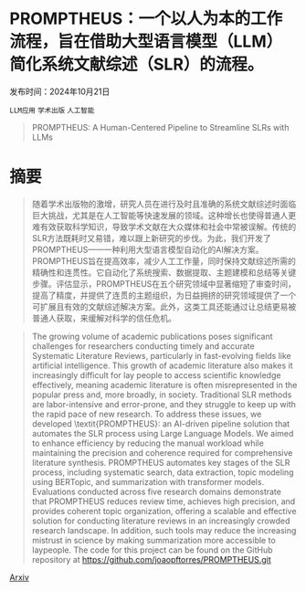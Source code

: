 # PROMPTHEUS：一个以人为本的工作流程，旨在借助大型语言模型（LLM）简化系统文献综述（SLR）的流程。

发布时间：2024年10月21日

`LLM应用` `学术出版` `人工智能`

> PROMPTHEUS: A Human-Centered Pipeline to Streamline SLRs with LLMs

# 摘要

> 随着学术出版物的激增，研究人员在进行及时且准确的系统文献综述时面临巨大挑战，尤其是在人工智能等快速发展的领域。这种增长也使得普通人更难有效获取科学知识，导致学术文献在大众媒体和社会中常被误解。传统的SLR方法既耗时又易错，难以跟上新研究的步伐。为此，我们开发了PROMPTHEUS——一种利用大型语言模型自动化的AI解决方案。PROMPTHEUS旨在提高效率，减少人工工作量，同时保持文献综述所需的精确性和连贯性。它自动化了系统搜索、数据提取、主题建模和总结等关键步骤。评估显示，PROMPTHEUS在五个研究领域中显著缩短了审查时间，提高了精度，并提供了连贯的主题组织，为日益拥挤的研究领域提供了一个可扩展且有效的文献综述解决方案。此外，这类工具还能通过让总结更易被普通人获取，来缓解对科学的信任危机。

> The growing volume of academic publications poses significant challenges for researchers conducting timely and accurate Systematic Literature Reviews, particularly in fast-evolving fields like artificial intelligence. This growth of academic literature also makes it increasingly difficult for lay people to access scientific knowledge effectively, meaning academic literature is often misrepresented in the popular press and, more broadly, in society. Traditional SLR methods are labor-intensive and error-prone, and they struggle to keep up with the rapid pace of new research. To address these issues, we developed \textit{PROMPTHEUS}: an AI-driven pipeline solution that automates the SLR process using Large Language Models. We aimed to enhance efficiency by reducing the manual workload while maintaining the precision and coherence required for comprehensive literature synthesis. PROMPTHEUS automates key stages of the SLR process, including systematic search, data extraction, topic modeling using BERTopic, and summarization with transformer models. Evaluations conducted across five research domains demonstrate that PROMPTHEUS reduces review time, achieves high precision, and provides coherent topic organization, offering a scalable and effective solution for conducting literature reviews in an increasingly crowded research landscape. In addition, such tools may reduce the increasing mistrust in science by making summarization more accessible to laypeople.
  The code for this project can be found on the GitHub repository at https://github.com/joaopftorres/PROMPTHEUS.git

[Arxiv](https://arxiv.org/abs/2410.15978)